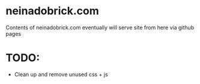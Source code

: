 # neinadobrick.com
Contents of neinadobrick.com eventually will serve site from here via github pages

# TODO:
- Clean up and remove unused css + js